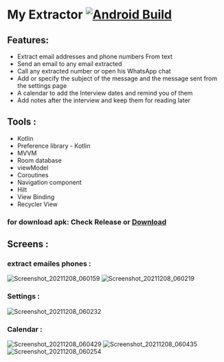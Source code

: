 # My Extractor [![Android Build](https://github.com/elmorshdi/Email-Extractor/actions/workflows/android_build.yml/badge.svg)](https://github.com/elmorshdi/Email-Extractor/actions/workflows/android_build.yml)

## Features:
* Extract email addresses and phone numbers From text
* Send an email to any email extracted
* Call any extracted number or open his WhatsApp chat
* Add or specify the subject of the message and the message sent from the settings page
* A calendar to add the Interview dates and remind you of them
* Add notes after the interview and keep them for reading later
## Tools :       
* Kotlin
* Preference library - Kotlin
* MVVM
* Room database
* viewModel  
* Coroutines
* Navigation component 
* Hilt
* View Binding
* Recycler View 
### for download apk: Check Release or [Download](https://drive.google.com/file/d/1F8VJuY4BUMDyXF9I35F6FCbZGqwS94qP/view?usp=sharing)
## Screens : 
### extract emailes phones :
![Screenshot_20211208_060159](https://user-images.githubusercontent.com/53372814/145146762-1c4e0d90-d243-4588-9eb3-b2c89c619909.png)
![Screenshot_20211208_060219](https://user-images.githubusercontent.com/53372814/145146765-0e0220c8-58f2-48a0-b8da-64623fe02c2c.png)

 ### Settings :
![Screenshot_20211208_060232](https://user-images.githubusercontent.com/53372814/145146844-5f85ac7e-f5c2-4578-b12d-68a2f2f65f2c.png)
### Calendar :
![Screenshot_20211208_060429](https://user-images.githubusercontent.com/53372814/145146910-71902e40-c290-4c0f-a041-e2da36b52e5d.png)
![Screenshot_20211208_060435](https://user-images.githubusercontent.com/53372814/145146911-713e5dd3-1ba8-4c39-8877-5629bedb1e39.png)
![Screenshot_20211208_060254](https://user-images.githubusercontent.com/53372814/145146912-c36c4adf-1fe7-4eac-8077-d7d06bfbef7c.png)


